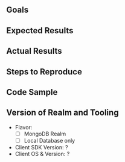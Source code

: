 <!--- Questions: If you have questions about how to use Realm, please ask on -->
<!--- StackOverflow: http://stackoverflow.com/questions/ask?tags=realm -->
<!--- We monitor the `realm` tag. -->

<!--- Feature Request: Just fill in the first two sections below. -->

<!--- Bugs: To help you as fast as possible with an issue please describe your issue  -->
<!--- and the steps you have taken to reproduce it in as much detail as possible.  -->

<!--- Thanks for helping us help you! :-)  -->

## Goals

<!--- What are you trying to achieve? -->

## Expected Results

<!--- What did you expect to happen? -->

## Actual Results

<!--- What happened instead? -->
<!--- e.g. the stack trace of a crash -->

## Steps to Reproduce

<!--- What are steps we can follow to reproduce this issue? -->

## Code Sample

<!--- Please provide a code sample or test case that highlights the issue. -->
<!--- If relevant, include your model definitions. -->
<!--- For larger code samples, links to external gists/repositories are preferred. -->
<!--- Alternatively, you can share information confidentially via email at help@realm.io. -->
<!--- Full projects that we can compile and run ourselves are ideal! -->

## Version of Realm and Tooling

- Flavor:
  - [ ] MongoDB Realm
  - [ ] Local Database only
- Client SDK Version: ?
- Client OS & Version: ?
